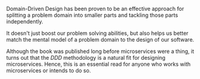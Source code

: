 Domain-Driven Design has been proven to be an effective approach for splitting a problem domain into smaller parts and tackling those parts independently.

It doesn't just boost our problem solving abilities, but also helps us better match the mental model of a problem domain to the design of our software.

Although the book was published long before microservices were a thing, it turns out that the *DDD* methodology is a natural fit for designing microservices. Hence, this is an essential read for anyone who works with microservices or intends to do so.
